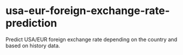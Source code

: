 # usa-eur-foreign-exchange-rate-prediction
Predict USA/EUR foreign exchange rate depending on the country and based on history data.
